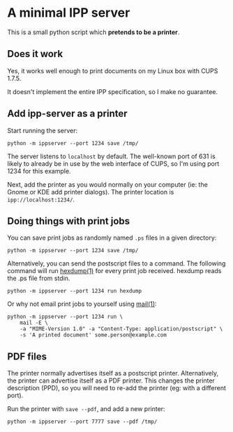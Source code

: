 A minimal IPP server
====================


This is a small python script which __pretends to be a printer__.


Does it work
------------

Yes, it works well enough to print documents on my Linux box with CUPS 1.7.5.

It doesn't implement the entire IPP specification, so I make no guarantee.


Add ipp-server as a printer
---------------------------

Start running the server:
```
python -m ippserver --port 1234 save /tmp/
```

The server listens to `localhost` by default. The well-known port of 631 is likely to already be in use by the web interface of CUPS, so I'm using port 1234 for this example.

Next, add the printer as you would normally on your computer (ie: the Gnome or KDE add printer dialogs). The printer location is `ipp://localhost:1234/`.


Doing things with print jobs
----------------------------

You can save print jobs as randomly named `.ps` files in a given directory:
```
python -m ippserver --port 1234 save /tmp/
```

Alternatively, you can send the postscript files to a command. The following command will run [hexdump(1)] for every print job received. hexdump reads the .ps file from stdin.
```
python -m ippserver --port 1234 run hexdump
```

Or why not email print jobs to yourself using [mail(1)]:
```
python -m ippserver --port 1234 run \
	mail -E \
	-a "MIME-Version 1.0" -a "Content-Type: application/postscript" \
	-s 'A printed document' some.person@example.com
```


PDF files
---------

The printer normally advertises itself as a postscript printer. Alternatively, the printer can advertise itself as a PDF printer. This changes the printer description (PPD), so you will need to re-add the printer (eg: with a different port).

Run the printer with `save --pdf`, and add a new printer:
```
python -m ippserver --port 7777 save --pdf /tmp/
```


[hexdump(1)]: https://linux.die.net/man/1/hexdump
[mail(1)]:  https://linux.die.net/man/1/mail
